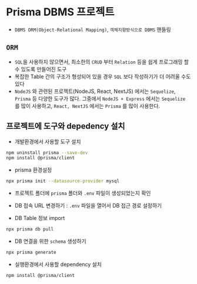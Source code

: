 # Prisma DBMS 프로젝트

- `DBMS ORM(Object-Relational Mapping)`, `객체지향방식으로 DBMS` 핸들링

## `ORM`

- `SQL`을 사용하지 않으면서, 최소한의 `CRUD` 부터 `Relation` 등을 쉽게 프로그래밍 할수 있도록 만들어진 도구
- 복잡한 Table 간의 구조가 형성되어 있을 경우 `SQL` 보다 작성하기가 더 어려울 수도 있다
- `NodeJS` 와 관련된 프로젝트(NodeJS, React, NextJS) 에서는 `Sequelize`, `Prisma` 등 다양한 도구가 많다. 그중에서 `NodeJS + Express` 에서는 `Sequelize` 를 많이 사용하고, `React, NextJS` 에서는 `Prisma` 를 많이 사용한다.

## 프로젝트에 도구와 depedency 설치

- 개발환경에서 사용할 도구 설치

```bash
npm uninstall prisma --save-dev
npm install @prisma/client
```

- prisma 환경설정

```bash
npx prisma init --datasource-provider mysql
```

- 프로젝트 폴더에 `prisma` 폴더와 `.env` 파일이 생성되었는지 확인
- DB 접속 URL 변경하기 : `.env` 파일을 열어서 DB 접근 경로 설정하기

- DB Table 정보 import

```bash
npx prisma db pull
```

- DB 연결을 위한 `schema` 생성하기

```bash
npx prisma generate
```

- 실행환경에서 사용할 dependency 설치

```bash
npm install @prisma/client

```
